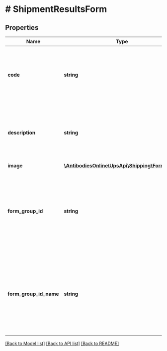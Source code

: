 # # ShipmentResultsForm

## Properties

Name | Type | Description | Notes
------------ | ------------- | ------------- | -------------
**code** | **string** | Code that indicates the type of form. Applicable only for ShipmentResponse and ShipAcceptResponse.  Valid values: 01 - All Requested International Forms. |
**description** | **string** | Description that indicates the type of form. Possible Values. All Requested International Forms.     Applicable only for ShipmentResponse and ShipAcceptResponse. |
**image** | [**\AntibodiesOnline\UpsApi\Shipping\FormImage**](FormImage.md) |  | [optional]
**form_group_id** | **string** | Unique Id for later retrieval of saved version of the completed international forms. Always returned when code &#x3D; 01. 01 represents international forms.     Applicable only for ShipmentResponse and ShipAcceptResponse. | [optional]
**form_group_id_name** | **string** | Contains description text which identifies the group of International forms. This element is part of both request and response. This element does not appear on the forms.    Applicable only for ShipmentResponse and ShipAcceptResponse. | [optional]

[[Back to Model list]](../../README.md#models) [[Back to API list]](../../README.md#endpoints) [[Back to README]](../../README.md)
